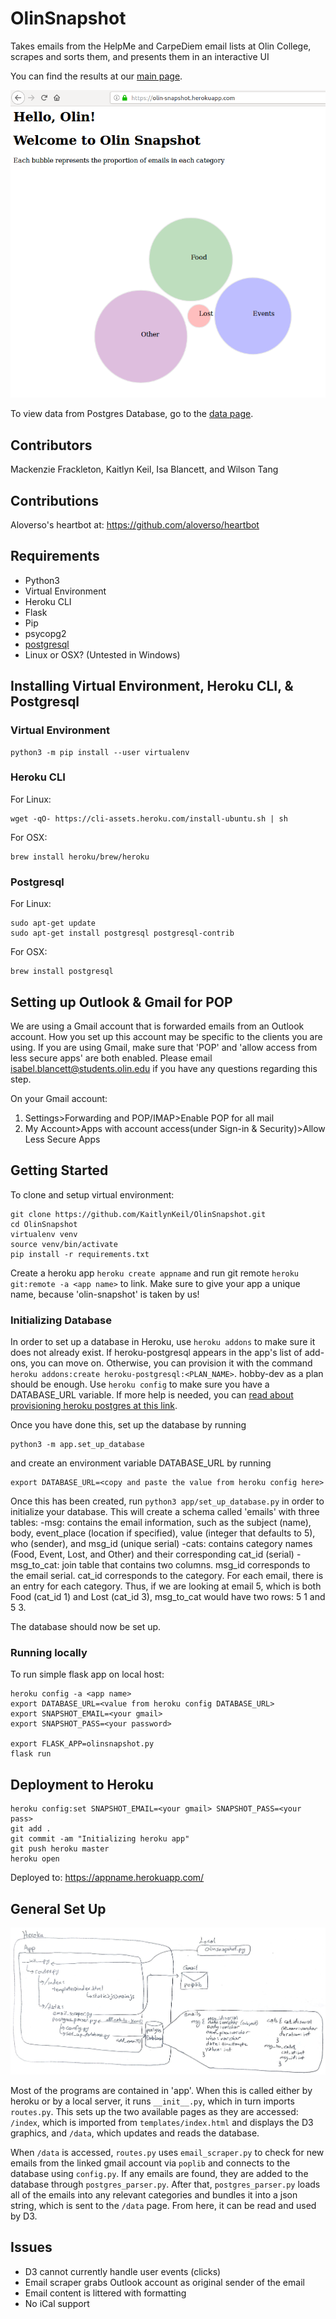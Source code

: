 # OlinSnapshot

Takes emails from the HelpMe and CarpeDiem email lists at Olin College, scrapes and sorts them, and presents them in an interactive UI

You can find the results at our [main page](https://olin-snapshot.herokuapp.com/).

![Home Screen](./docs/app_preview.png)

To view data from Postgres Database, go to the [data page](https://olin-snapshot.herokuapp.com/data).

## Contributors

Mackenzie Frackleton, Kaitlyn Keil, Isa Blancett, and Wilson Tang

## Contributions

Aloverso's heartbot at: https://github.com/aloverso/heartbot

## Requirements

* Python3
* Virtual Environment
* Heroku CLI
* Flask
* Pip
* psycopg2
* [postgresql](https://wiki.postgresql.org/wiki/Detailed_installation_guides)
* Linux or OSX? (Untested in Windows)

## Installing Virtual Environment, Heroku CLI, & Postgresql

### Virtual Environment

```shell
python3 -m pip install --user virtualenv
```

### Heroku CLI

For Linux:

```shell
wget -qO- https://cli-assets.heroku.com/install-ubuntu.sh | sh
```

For OSX:

```shell
brew install heroku/brew/heroku
```

### Postgresql

For Linux:

```shell
sudo apt-get update
sudo apt-get install postgresql postgresql-contrib
```

For OSX:

```shell
brew install postgresql
```

## Setting up Outlook & Gmail for POP

We are using a Gmail account that is forwarded emails from an Outlook account.  How you set up this account may be specific to the clients you are using.  If you are using Gmail, make sure that 'POP' and 'allow access from less secure apps' are both enabled.  Please email isabel.blancett@students.olin.edu if you have any questions regarding this step.

On your Gmail account:

1. Settings>Forwarding and POP/IMAP>Enable POP for all mail
2. My Account>Apps with account access(under Sign-in & Security)>Allow Less Secure Apps

## Getting Started

To clone and setup virtual environment:

```shell
git clone https://github.com/KaitlynKeil/OlinSnapshot.git
cd OlinSnapshot
virtualenv venv
source venv/bin/activate
pip install -r requirements.txt
```

Create a heroku app `heroku create appname` and run git remote `heroku git:remote -a <app name>` to link.  Make sure to give your app a unique name, because 'olin-snapshot' is taken by us!

### Initializing Database

In order to set up a database in Heroku, use `heroku addons` to make sure it does not already exist. If heroku-postgresql appears in the app's list of add-ons, you can move on. Otherwise, you can provision it with the command `heroku addons:create heroku-postgresql:<PLAN_NAME>`. hobby-dev as a plan should be enough. Use `heroku config` to make sure you have a DATABASE_URL variable. If more help is needed, you can [read about provisioning heroku postgres at this link](https://devcenter.heroku.com/articles/heroku-postgresql#provisioning-heroku-postgres).

Once you have done this, set up the database by running

```shell 
python3 -m app.set_up_database
```

and create an environment variable DATABASE_URL by running

```shell
export DATABASE_URL=<copy and paste the value from heroku config here>
```

Once this has been created, run `python3 app/set_up_database.py` in order to initialize your database. This will create a schema called 'emails' with three tables:
-msg: contains the email information, such as the subject (name), body, event_place (location if specified), value (integer that defaults to 5), who (sender), and msg_id (unique serial)
-cats: contains category names (Food, Event, Lost, and Other) and their corresponding cat_id (serial)
-msg_to_cat: join table that contains two columns. msg_id corresponds to the email serial. cat_id corresponds to the category. For each email, there is an entry for each category. Thus, if we are looking at email 5, which is both Food (cat_id 1) and Lost (cat_id 3), msg_to_cat would have two rows: 5 1 and 5 3.

The database should now be set up. 

### Running locally

To run simple flask app on local host:

```shell
heroku config -a <app name>
export DATABASE_URL=<value from heroku config DATABASE_URL>
export SNAPSHOT_EMAIL=<your gmail>
export SNAPSHOT_PASS=<your password>

export FLASK_APP=olinsnapshot.py
flask run
```

## Deployment to Heroku

```shell
heroku config:set SNAPSHOT_EMAIL=<your gmail> SNAPSHOT_PASS=<your pass>
git add .
git commit -am "Initializing heroku app"
git push heroku master
heroku open
```

Deployed to: https://appname.herokuapp.com/

## General Set Up

![Architecture Diagram](./docs/snapshot_arch.jpg)

Most of the programs are contained in 'app'. When this is called either by heroku or by a local server, it runs `__init__.py`, which in turn imports `routes.py`. This sets up the two available pages as they are accessed: `/index`, which is imported from `templates/index.html` and displays the D3 graphics, and `/data`, which updates and reads the database.

When `/data` is accessed, `routes.py` uses `email_scraper.py` to check for new emails from the linked gmail account via `poplib` and connects to the database using `config.py`. If any emails are found, they are added to the database through `postgres_parser.py`. After that, `postgres_parser.py` loads all of the emails into any relevant categories and bundles it into a json string, which is sent to the `/data` page. From here, it can be read and used by D3.

## Issues
- D3 cannot currently handle user events (clicks)
- Email scraper grabs Outlook account as original sender of the email
- Email content is littered with formatting
- No iCal support
